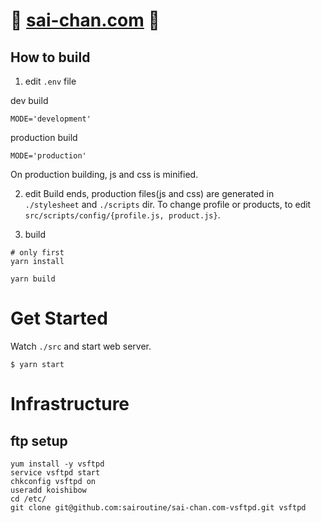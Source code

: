 # 🎉 [sai-chan.com](https://sai-chan.com/) 🎉

## How to build

1. edit `.env` file

dev build
```
MODE='development'
```

production build
```
MODE='production'
```
On production building, js and css is minified.

2. edit
Build ends, production files(js and css) are generated in `./stylesheet` and `./scripts` dir.
To change profile or products, to edit `src/scripts/config/{profile.js, product.js}`.

3. build
```
# only first
yarn install

yarn build
```

# Get Started

Watch `./src` and start web server.
```
$ yarn start
```

# Infrastructure

## ftp setup
```
yum install -y vsftpd
service vsftpd start
chkconfig vsftpd on
useradd koishibow
cd /etc/
git clone git@github.com:sairoutine/sai-chan.com-vsftpd.git vsftpd
